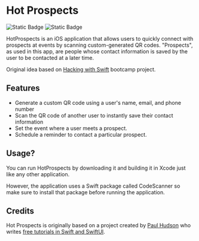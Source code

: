 # Hot Prospects
![Static Badge](https://img.shields.io/badge/Swift-5.1-red)
![Static Badge](https://img.shields.io/badge/iOS-13.0%2B-blue)


HotProspects is an iOS application that allows users to quickly connect with prospects at events by scanning custom-generated QR codes. "Prospects", as used in this app,  are people whose contact information is saved by the user to be contacted at a later time. 

Original idea based on [Hacking with Swift](https://www.hackingwithswift.com/) bootcamp project.



## Features

- Generate a custom QR code using a user's name, email, and phone number
- Scan the QR code of another user to instantly save their contact information
- Set the event where a user meets a prospect.
- Schedule a reminder to contact a particular prospect. 



## Usage?
 You can run HotProspects by downloading it and building it in Xcode just like any other application. 

 However, the application uses a Swift package called CodeScanner so make sure to install that package before running the application.

 ## Credits

Hot Prospects is originally based on a project created by [Paul Hudson](https://twitter.com/twostraws) who writes [free tutorials in Swift and SwiftUI](https://www.hackingwithswift.com/). 



